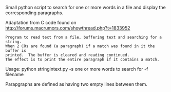 Small python script to search for one or more words in a file and display the corresponding paragraphs.

Adaptation from C code found on http://forums.macrumors.com/showthread.php?t=1833952

    Program to read text from a file, buffering text and searching for a string.
    When 2 CRs are found (a paragraph) if a match was found in it the buffer is
    printed.  The buffer is cleared and reading continued.
    The effect is to print the entire paragraph if it contains a match.

Usage: python stringintext.py -s one or more words to search for -f filename

Parapgraphs are defined as having two empty lines between them.
